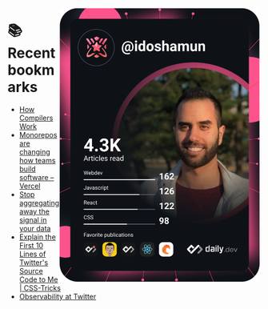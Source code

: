 <a href="https://app.daily.dev/idoshamun"><img src="https://raw.githubusercontent.com/idoshamun/idoshamun/devcard/devcard.svg" align='right' width="400" alt="Ido Shamun's Dev Card"/></a>

# 📚 Recent bookmarks
<!-- BOOKMARKS:START -->
- [How Compilers Work](https://app.daily.dev/posts/ZhaiG3uGC?utm_source=rss&utm_medium=bookmarks&utm_campaign=28849d86070e4c099c877ab6837c61f0)
- [Monorepos are changing how teams build software – Vercel](https://app.daily.dev/posts/mgL52zjhh?utm_source=rss&utm_medium=bookmarks&utm_campaign=28849d86070e4c099c877ab6837c61f0)
- [Stop aggregating away the signal in your data](https://app.daily.dev/posts/668UrbeGZ?utm_source=rss&utm_medium=bookmarks&utm_campaign=28849d86070e4c099c877ab6837c61f0)
- [Explain the First 10 Lines of Twitter&#39;s Source Code to Me | CSS-Tricks](https://app.daily.dev/posts/N6ViIgU7G?utm_source=rss&utm_medium=bookmarks&utm_campaign=28849d86070e4c099c877ab6837c61f0)
- [Observability at Twitter](https://app.daily.dev/posts/OqhFlvGE-?utm_source=rss&utm_medium=bookmarks&utm_campaign=28849d86070e4c099c877ab6837c61f0)
<!-- BOOKMARKS:END -->
